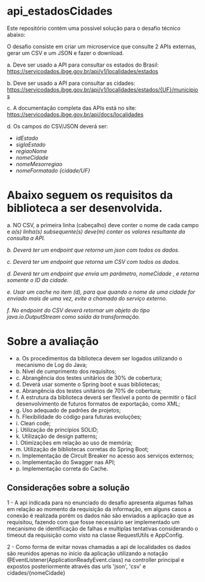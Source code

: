 # api_estadosCidades

Este repositório contém uma possível solução para o desafio técnico abaixo: 

O desafio consiste em criar um microservice que consulte 2 APIs externas, gerar um
CSV e um JSON e fazer o download.

 a. Deve ser usado a API para consultar os estados do Brasil:
https://servicodados.ibge.gov.br/api/v1/localidades/estados

b. Deve ser usado a API para consultar as cidades:
https://servicodados.ibge.gov.br/api/v1/localidades/estados/{UF}/municipios

c. A documentação completa das APIs está no site:
https://servicodados.ibge.gov.br/api/docs/localidades

d. Os campos do CSV/JSON deverá ser:

* *idEstado*
* *siglaEstado*
* *regiaoNome*
* *nomeCidade*
* *nomeMesorregiao*
* *nomeFormatado {cidade/UF}*

# Abaixo seguem os requisitos da biblioteca a ser desenvolvida.

a. NO CSV, a primeira linha (cabeçalho) deve conter o nome de cada campo e 
*a(s) linha(s) subsequente(s) deve(m) conter os valores resultante da consulta*
*a API.*

*b. Deverá ter um endpoint que retorna um json com todos os dados.*

*c. Deverá ter um endpoint que retorna um CSV com todos os dados.*

*d. Deverá ter um endpoint que envia um parâmetro,  nomeCidade , e retorna*
*somente o ID da cidade.*

*e. Usar um cache no item (d), para que quando o nome de uma cidade for
enviado mais de uma vez, evite a chamada do serviço externo.*

*f. No endpoint do CSV deverá retornar um objeto do tipo  java.io.OutputStream*
*como saída da transformação.*

# Sobre a avaliação

* a. Os procedimentos da biblioteca devem ser logados utilizando o mecanismo de Log do Java;
* b. Nível de cumprimento dos requisitos;
* c. Abrangência dos testes unitários de 30% de cobertura;
* d. Deverá usar somente o Spring boot e suas bibliotecas;
* e. Abrangência dos testes unitários de 70% de cobertura;
* f. A estrutura da biblioteca deverá ser flexível a ponto de permitir o fácil desenvolvimento de futuros formatos de exportação, como XML;
* g. Uso adequado de padrões de projetos;
* h. Flexibilidade do código para futuras evoluções;
* i. Clean code;
* j. Utilização de princípios SOLID;
* k. Utilização de design patterns;
* l. Otimizações em relação ao uso de memória;
* m. Utilização de bibliotecas corretas do Spring Boot;
* n. Implementação de Circuit Breaker no acesso aos serviços externos;
* o. Implementação do Swagger nas API;
* p. Implementação correta do Cache.

## Considerações sobre a solução

1 - A api indicada para no enunciado do desafio apresenta algumas falhas em relação ao momento da requisição da informação, em alguns casos a conexão é realizada porém os dados não são enviados a aplicação que as requisitou, fazendo com que fosse necessário ser implementado um mecanismo de identificação de falhas e multiplas tentativas considerando o timeout da requisição como visto na classe RequestUtils e AppConfig.

2 - Como forma de evitar novas chamadas a api de localidades os dados são reunidos apenas no início da aplicação utilizando a notação @EventListener(ApplicationReadyEvent.class) na controller principal e expostos posteriormente através das urls 'json', 'csv' e cidades/{nomeCidade}
